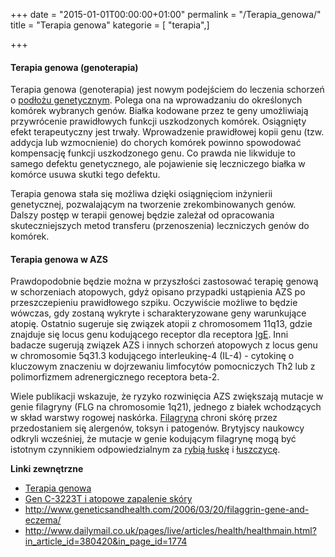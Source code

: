 +++
date = "2015-01-01T00:00:00+01:00"
permalink = "/Terapia_genowa/"
title = "Terapia genowa"
kategorie = [ "terapia",]

+++

#### Terapia genowa (genoterapia)

Terapia genowa (genoterapia) jest nowym podejściem do leczenia schorzeń o [podłożu genetycznym](/atopedia/Obciążenie_genetyczne "wikilink"). Polega ona na wprowadzaniu do określonych komórek wybranych genów. Białka kodowane przez te geny umożliwiają przywrócenie prawidłowych funkcji uszkodzonych komórek. Osiągnięty efekt terapeutyczny jest trwały. Wprowadzenie prawidłowej kopii genu (tzw. addycja lub wzmocnienie) do chorych komórek powinno spowodować kompensację funkcji uszkodzonego genu. Co prawda nie likwiduje to samego defektu genetycznego, ale pojawienie się leczniczego białka w komórce usuwa skutki tego defektu.

Terapia genowa stała się możliwa dzięki osiągnięciom inżynierii genetycznej, pozwalającym na tworzenie zrekombinowanych genów. Dalszy postęp w terapii genowej będzie zależał od opracowania skuteczniejszych metod transferu (przenoszenia) leczniczych genów do komórek.

#### Terapia genowa w AZS

Prawdopodobnie będzie można w przyszłości zastosować terapię genową w schorzeniach atopowych, gdyż opisano przypadki ustąpienia AZS po przeszczepieniu prawidłowego szpiku. Oczywiście możliwe to będzie wówczas, gdy zostaną wykryte i scharakteryzowane geny warunkujące atopię. Ostatnio sugeruje się związek atopii z chromosomem 11q13, gdzie znajduje się locus genu kodującego receptor dla receptora [IgE](/atopedia/IgE "wikilink"). Inni badacze sugerują związek AZS i innych schorzeń atopowych z locus genu w chromosomie 5q31.3 kodującego interleukinę-4 (IL-4) - cytokinę o kluczowym znaczeniu w dojrzewaniu limfocytów pomocniczych Th2 lub z polimorfizmem adrenergicznego receptora beta-2.

Wiele publikacji wskazuje, że ryzyko rozwinięcia AZS zwiększają mutacje w genie filagryny (FLG na chromosomie 1q21), jednego z białek wchodzących w skład warstwy rogowej naskórka. [Filagryna](/atopedia/Filagryna "wikilink") chroni skórę przez przedostaniem się alergenów, toksyn i patogenów. Brytyjscy naukowcy odkryli wcześniej, że mutacje w genie kodującym filagrynę mogą być istotnym czynnikiem odpowiedzialnym za [rybią łuskę](/atopedia/Rybia_łuska "wikilink") i [łuszczycę](/atopedia/Łuszczyca "wikilink").

**Linki zewnętrzne**

-   [Terapia genowa](http://pl.wikipedia.org/wiki/Terapia_genowa)
-   [Gen C-3223T i atopowe zapalenie skóry](http://blog.atopowe.pl/2008/01/30/gen-c-3223t-i-atopowe-zapalenie-skory/)
-   <http://www.geneticsandhealth.com/2006/03/20/filaggrin-gene-and-eczema/>
-   <http://www.dailymail.co.uk/pages/live/articles/health/healthmain.html?in_article_id=380420&in_page_id=1774>

